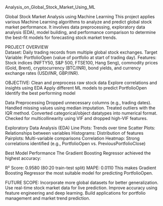 Analysis_on_Global_Stock_Market_Using_ML

Global Stock Market Analysis using Machine Learning
This project applies various Machine Learning algorithms to analyze and predict global stock market performance.
It involves data preprocessing, exploratory data analysis (EDA), model building, and performance comparison to determine the best-fit models for forecasting stock market trends.

PROJECT OVERVIEW  
Dataset: Daily trading records from multiple global stock exchanges.
Target Variable: PortfolioOpen (value of portfolio at start of trading day).
Features: Stock indices (NIFTY50, S&P 500, FTSE100, Hang Seng), commodity prices (Gold, Brent), cryptocurrency (BTC/INR), bond yields, and currency exchange rates (USD/INR, GBP/INR).

OBJECTIVE:
Clean and preprocess raw stock data
Explore correlations and insights using EDA
Apply different ML models to predict PortfolioOpen
Identify the best performing model

Data Preprocessing
Dropped unnecessary columns (e.g., trading dates).
Handled missing values using median imputation.
Treated outliers with the IQR method.
Converted categorical/object datatypes into numerical format.
Checked for multicollinearity using VIF and dropped high-VIF features.

Exploratory Data Analysis (EDA)
Line Plots: Trends over time
Scatter Plots: Relationships between variables
Histograms: Distribution of features
Pairplots: Multi-variable comparisons
Correlation Heatmap: Strong correlations identified (e.g., PortfolioOpen vs. PreviousPortfolioClose)

Best Model Performance
The Gradient Boosting Regressor achieved the highest accuracy:

R² Score: 0.9580 (80:20 train-test split)
MAPE: 0.0110
This makes Gradient Boosting Regressor the most suitable model for predicting PortfolioOpen.

FUTURE SCOPE:
Incorporate more global datasets for better generalization.
Use real-time stock market data for live prediction.
Improve accuracy using feature engineering and deep learning.
Build applications for portfolio management and market trend prediction.
